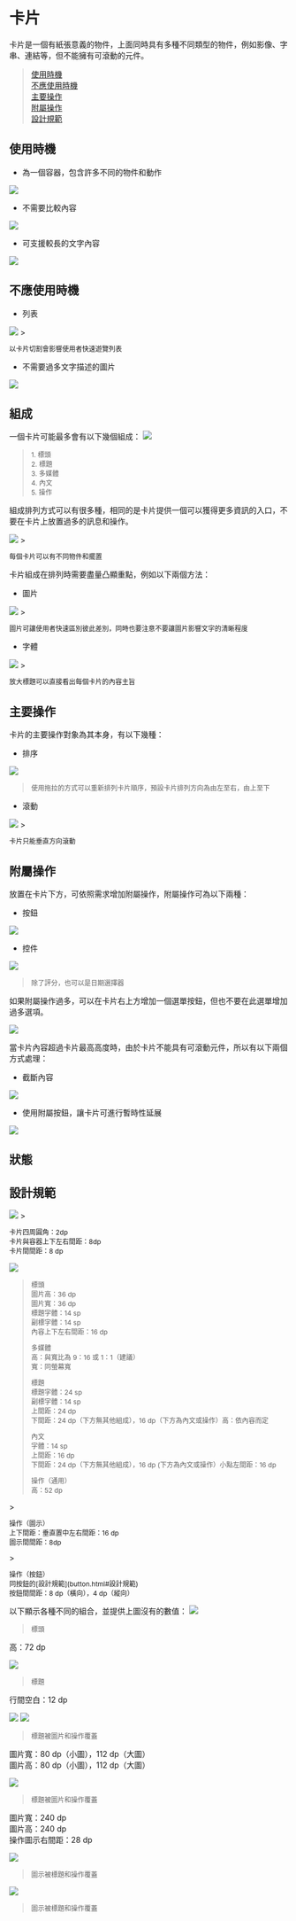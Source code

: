 # 卡片

卡片是一個有紙張意義的物件，上面同時具有多種不同類型的物件，例如影像、字串、連結等，但不能擁有可滾動的元件。

> [使用時機](#使用時機)  
> [不應使用時機](#不應使用時機)  
> [主要操作](#主要操作)  
> [附屬操作](#附屬操作)  
> [設計規範](#設計規範)

## 使用時機
* 為一個容器，包含許多不同的物件和動作  

![](http://material-design.storage.googleapis.com/publish/material_v_4/material_ext_publish/0Bzhp5Z4wHba3WFBLZjBNNGpnQzg/components_cards1.png)

* 不需要比較內容

<img src="http://material-design.storage.googleapis.com/publish/material_v_4/material_ext_publish/0Bzhp5Z4wHba3am9VWWFlbHVJNDg/components_cards3.png" style="max-width:50%"/>

* 可支援較長的文字內容

<img src="http://material-design.storage.googleapis.com/publish/material_v_4/material_ext_publish/0Bzhp5Z4wHba3Y1lRbzJERTJIa28/components_cards2.png" style="max-width:50%"/>

## 不應使用時機
* 列表 

<img src="http://material-design.storage.googleapis.com/publish/material_v_4/material_ext_publish/0B6Okdz75tqQsZGZTVVJIWW4zZWs/components_cards8.png" style="max-width:50%"/>
> <p style="font-size: 12px">以卡片切割會影響使用者快速遊覽列表</p>

* 不需要過多文字描述的圖片

<img src="http://material-design.storage.googleapis.com/publish/material_v_4/material_ext_publish/0B6Okdz75tqQsN2F1Y2RWNzQ0R1U/components_cards10.png" style="max-width:50%"/>

## 組成
一個卡片可能最多會有以下幾個組成：
![](http://material-design.storage.googleapis.com/publish/material_v_4/material_ext_publish/0Bzhp5Z4wHba3MHh2ZlhHVUMyQlk/components_cards17.png)
> <p style="font-size: 12px">1. 標頭<br>2. 標題<br>3. 多媒體<br>4. 內文<br>5. 操作</p>

組成排列方式可以有很多種，相同的是卡片提供一個可以獲得更多資訊的入口，不要在卡片上放置過多的訊息和操作。

<img src="http://material-design.storage.googleapis.com/publish/material_v_4/material_ext_publish/0B6Okdz75tqQsZWNWWDZVek41S1U/components_cards_content2.png" style="max-width:50%"/>
> <p style="font-size: 12px">每個卡片可以有不同物件和擺置</p>

卡片組成在排列時需要盡量凸顯重點，例如以下兩個方法：

* 圖片

<img src="http://material-design.storage.googleapis.com/publish/material_v_4/material_ext_publish/0Bzhp5Z4wHba3cXVadmtJa19wT3M/components_cards_content1.png" style="max-width:50%"/>
> <p style="font-size: 12px">圖片可讓使用者快速區別彼此差別，同時也要注意不要讓圖片影響文字的清晰程度</p>

* 字體

<img src="http://material-design.storage.googleapis.com/publish/material_v_4/material_ext_publish/0Bzhp5Z4wHba3NGo3QkpVWTNBZzA/components_cards_content3.png" style="max-width:50%"/>
> <p style="font-size: 12px">放大標題可以直接看出每個卡片的內容主旨</p>

## 主要操作
卡片的主要操作對象為其本身，有以下幾種：

* 排序  

![](http://material-design.storage.googleapis.com/publish/material_v_4/material_ext_publish/0Bzhp5Z4wHba3dU9ETE9PUDExMUU/components_cards_behavior1.png)
> <p style="font-size: 12px">使用拖拉的方式可以重新排列卡片順序，預設卡片排列方向為由左至右，由上至下</p>

* 滾動  

<img src="http://material-design.storage.googleapis.com/publish/material_v_4/material_ext_publish/0Bzhp5Z4wHba3dnROYlN6b1hsTmM/components_cards_behavior2.png" style="max-width:50%"/>
> <p style="font-size: 12px">卡片只能垂直方向滾動</p>

## 附屬操作
放置在卡片下方，可依照需求增加附屬操作，附屬操作可為以下兩種：
 
* 按鈕  

![](http://material-design.storage.googleapis.com/publish/material_v_4/material_ext_publish/0Bzhp5Z4wHba3aHp5aGtIT0dwQ28/components_cards19.png)

* 控件

![](http://material-design.storage.googleapis.com/publish/material_v_4/material_ext_publish/0Bzhp5Z4wHba3OXdMTGNiaG9MVXc/components_cards_action1.png)
> <p style="font-size: 12px">除了評分，也可以是日期選擇器</p>

如果附屬操作過多，可以在卡片右上方增加一個選單按鈕，但也不要在此選單增加過多選項。

![](http://material-design.storage.googleapis.com/publish/material_v_4/material_ext_publish/0Bzhp5Z4wHba3cXJ0OTI1MXJUV0U/components_cards_action5.png)

當卡片內容超過卡片最高高度時，由於卡片不能具有可滾動元件，所以有以下兩個方式處理：

* 截斷內容  

<img src="http://material-design.storage.googleapis.com/publish/material_v_4/material_ext_publish/0Bzhp5Z4wHba3dnROYlN6b1hsTmM/components_cards_behavior2.png" style="max-width:50%"/>

* 使用附屬按鈕，讓卡片可進行暫時性延展

![](http://material-design.storage.googleapis.com/publish/material_v_4/material_ext_publish/0Bzhp5Z4wHba3Q3BSMEZNOVNOWU0/components_cards_behavior7.png)

## 狀態

## 設計規範
<img src="http://material-design.storage.googleapis.com/publish/material_v_4/material_ext_publish/0B_udO5B8pzrzSG9CdkJzMEJCODQ/components_cards6.png" style="max-width:50%"/>
> <p style="font-size: 12px">卡片四周圓角：2dp<br>卡片與容器上下左右間距：8dp<br>卡片間間距：8 dp</p>

![](http://material-design.storage.googleapis.com/publish/material_v_4/material_ext_publish/0Bzhp5Z4wHba3bG0tNkIyNDhJZEU/components_cards28.png)
> <p style="font-size: 12px">標頭<br>圖片高：36 dp<br>圖片寬：36 dp<br>標題字體：14 sp<br>副標字體：14 sp<br>內容上下左右間距：16 dp<br></p>
> <p style="font-size: 12px">多媒體<br>高：與寬比為 9：16 或 1：1（建議）<br>寬：同螢幕寬<br></p>
> <p style="font-size: 12px">標題<br>標題字體：24 sp<br>副標字體：14 sp<br>上間距：24 dp<br>下間距：24 dp（下方無其他組成），16 dp（下方為內文或操作）高：依內容而定</p>
> <p style="font-size: 12px">內文<br>字體：14 sp<br>上間距：16 dp<br>下間距：24 dp（下方無其他組成），16 dp (下方為內文或操作）小點左間距：16 dp</p>
> <p style="font-size: 12px">操作（通用）<br>高：52 dp
</p>
> <p style="font-size: 12px">操作（圖示）<br>上下間距：垂直置中左右間距：16 dp<br>圖示間間距：8dp
</p>
> <p style="font-size: 12px">操作（按鈕）<br>
同按鈕的[設計規範](button.html#設計規範)<br>
按鈕間間距：8 dp（橫向），4 dp（縱向）

以下顯示各種不同的組合，並提供上圖沒有的數值：
![](http://material-design.storage.googleapis.com/publish/material_v_4/material_ext_publish/0Bzhp5Z4wHba3dmZtRndUeWtpMUk/components_cards30.png)
> <p style="font-size: 12px">標頭<br>
高：72 dp
</p>

![](http://material-design.storage.googleapis.com/publish/material_v_4/material_ext_publish/0Bzhp5Z4wHba3MXJBM2FCcDVscjg/components_cards34.png)
> <p style="font-size: 12px">標題<br>
行間空白：12 dp
</p>

![](http://material-design.storage.googleapis.com/publish/material_v_4/material_ext_publish/0Bzhp5Z4wHba3c29HUjIwc19JQlU/components_cards24.png)
![](http://material-design.storage.googleapis.com/publish/material_v_4/material_ext_publish/0Bzhp5Z4wHba3eXpkdFhrZk9oM1k/components_cards25.png)
> <p style="font-size: 12px">標題被圖片和操作覆蓋<br>
圖片寬：80 dp（小圖），112 dp（大圖）<br>
圖片高：80 dp（小圖），112 dp（大圖）
</p>

![](http://material-design.storage.googleapis.com/publish/material_v_4/material_ext_publish/0Bzhp5Z4wHba3OTNwYzRRZ0o2dGM/components_cards41.png)
> <p style="font-size: 12px">標題被圖片和操作覆蓋<br>
圖片寬：240 dp<br>
圖片高：240 dp<br>
操作圖示右間距：28 dp
</p>

![](http://material-design.storage.googleapis.com/publish/material_v_4/material_ext_publish/0Bzhp5Z4wHba3ajNVOVJyV2VmcXM/components_cards36.png)
> <p style="font-size: 12px">圖示被標題和操作覆蓋
</p>

![](http://material-design.storage.googleapis.com/publish/material_v_4/material_ext_publish/0Bzhp5Z4wHba3US1pR2N0OTNIaFE/components_cards37.png)
> <p style="font-size: 12px">圖示被標題和操作覆蓋
</p>